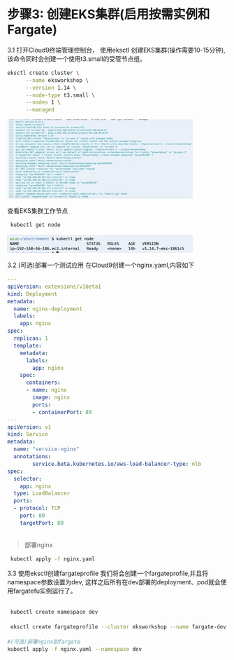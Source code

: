 # 步骤3: 创建EKS集群(启用按需实例和Fargate)

3.1 打开Cloud9终端管理控制台， 使用eksctl 创建EKS集群(操作需要10-15分钟),该命令同时会创建一个使用t3.small的受管节点组。

 ```bash
 eksctl create cluster \
       --name eksworkshop \
       --version 1.14 \
       --node-type t3.small \
       --nodes 1 \
       --managed
 ```
 
 ![](media/15764759782724/15764761011094.jpg)

  查看EKS集群工作节点
  ```bash
   kubectl get node
  ```
  ![](media/15764759782724/15764762619982.jpg)

3.2 (可选)部署一个测试应用
在Cloud9创建一个nginx.yaml,内容如下

```yaml
---
apiVersion: extensions/v1beta1
kind: Deployment
metadata:
  name: nginx-deployment
  labels:
    app: nginx
spec:
  replicas: 1
  template:
    metadata:
      labels:
        app: nginx
    spec:
      containers:
      - name: nginx
        image: nginx
        ports:
        - containerPort: 80
---
apiVersion: v1
kind: Service
metadata:
  name: "service-nginx"
  annotations:
        service.beta.kubernetes.io/aws-load-balancer-type: nlb
spec:
  selector:
    app: nginx
  type: LoadBalancer
  ports:
  - protocol: TCP
    port: 80
    targetPort: 80



```
 
 > 部署nginx
 
 ```bash
  kubectl apply -f nginx.yaml

 ```

3.3 使用eksctl创建fargateprofile
   我们将会创建一个fargateprofile,并且将namespace参数设置为dev, 这样之后所有在dev部署的deployment、pod就会使用fargatefu实例运行了。

```bash

 kubectl create namespace dev

 eksctl create fargateprofile --cluster eksworkshop --name fargate-dev  --namespace dev

#(可选)部署nginx到fargate
kubectl apply -f nginx.yaml --namespace dev
```



